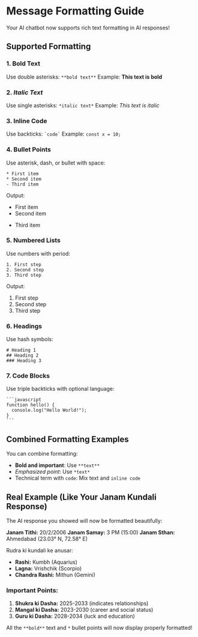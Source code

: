 # Message Formatting Guide

Your AI chatbot now supports rich text formatting in AI responses!

## Supported Formatting

### 1. **Bold Text**
Use double asterisks: `**bold text**`
Example: **This text is bold**

### 2. *Italic Text*
Use single asterisks: `*italic text*`
Example: *This text is italic*

### 3. Inline Code
Use backticks: `` `code` ``
Example: `const x = 10;`

### 4. Bullet Points
Use asterisk, dash, or bullet with space:
```
* First item
* Second item
- Third item
```
Output:
* First item
* Second item
- Third item

### 5. Numbered Lists
Use numbers with period:
```
1. First step
2. Second step
3. Third step
```
Output:
1. First step
2. Second step
3. Third step

### 6. Headings
Use hash symbols:
```
# Heading 1
## Heading 2
### Heading 3
```

### 7. Code Blocks
Use triple backticks with optional language:
````
```javascript
function hello() {
  console.log("Hello World!");
}
```
````

## Combined Formatting Examples

You can combine formatting:
- **Bold and important**: Use `**text**`
- *Emphasized point*: Use `*text*`
- Technical term with `code`: Mix text and `inline code`

## Real Example (Like Your Janam Kundali Response)

The AI response you showed will now be formatted beautifully:

**Janam Tithi:** 20/2/2006
**Janam Samay:** 3 PM (15:00)
**Janam Sthan:** Ahmedabad (23.03° N, 72.58° E)

Rudra ki kundali ke anusar:

* **Rashi:** Kumbh (Aquarius)
* **Lagna:** Vrishchik (Scorpio)
* **Chandra Rashi:** Mithun (Gemini)

### Important Points:

1. **Shukra ki Dasha:** 2025-2033 (indicates relationships)
2. **Mangal ki Dasha:** 2023-2030 (career and social status)
3. **Guru ki Dasha:** 2028-2034 (luck and education)

All the `**bold**` text and `*` bullet points will now display properly formatted!
